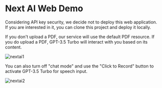 # Next AI Web Demo 

Considering API key security, we decide not to deploy this web application. If you are interested in it, you can clone this project and deploy it locally.

If you don't upload a PDF, our service will use the default PDF resource. If you do upload a PDF, GPT-3.5 Turbo will interact with you based on its content.

![nextai1](https://github.com/user-attachments/assets/e8f8c9f9-cddf-4ee6-8019-6d1a8d3a634f)


You can also turn off "chat mode" and use the "Click to Record" button to activate GPT-3.5 Turbo for speech input.

![nextai2](https://github.com/user-attachments/assets/29979743-01fc-44c0-9fa0-f9784a95ede2)





